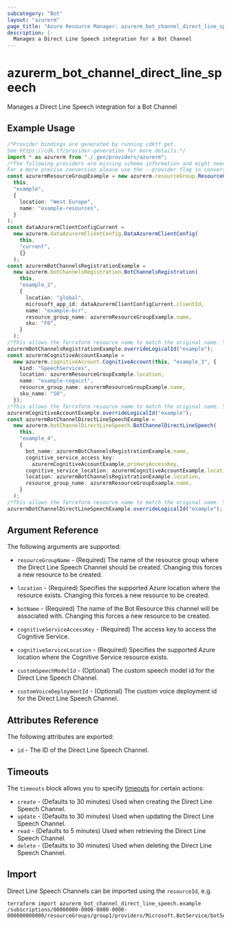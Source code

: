 ```yaml
---
subcategory: "Bot"
layout: "azurerm"
page_title: "Azure Resource Manager: azurerm_bot_channel_direct_line_speech"
description: |-
  Manages a Direct Line Speech integration for a Bot Channel
---
```


# azurerm\_bot\_channel\_direct\_line\_speech

Manages a Direct Line Speech integration for a Bot Channel

## Example Usage

```typescript
/*Provider bindings are generated by running cdktf get.
See https://cdk.tf/provider-generation for more details.*/
import * as azurerm from "./.gen/providers/azurerm";
/*The following providers are missing schema information and might need manual adjustments to synthesize correctly: azurerm.
For a more precise conversion please use the --provider flag in convert.*/
const azurermResourceGroupExample = new azurerm.resourceGroup.ResourceGroup(
  this,
  "example",
  {
    location: "West Europe",
    name: "example-resources",
  }
);
const dataAzurermClientConfigCurrent =
  new azurerm.dataAzurermClientConfig.DataAzurermClientConfig(
    this,
    "current",
    {}
  );
const azurermBotChannelsRegistrationExample =
  new azurerm.botChannelsRegistration.BotChannelsRegistration(
    this,
    "example_2",
    {
      location: "global",
      microsoft_app_id: dataAzurermClientConfigCurrent.clientId,
      name: "example-bcr",
      resource_group_name: azurermResourceGroupExample.name,
      sku: "F0",
    }
  );
/*This allows the Terraform resource name to match the original name. You can remove the call if you don't need them to match.*/
azurermBotChannelsRegistrationExample.overrideLogicalId("example");
const azurermCognitiveAccountExample =
  new azurerm.cognitiveAccount.CognitiveAccount(this, "example_3", {
    kind: "SpeechServices",
    location: azurermResourceGroupExample.location,
    name: "example-cogacct",
    resource_group_name: azurermResourceGroupExample.name,
    sku_name: "S0",
  });
/*This allows the Terraform resource name to match the original name. You can remove the call if you don't need them to match.*/
azurermCognitiveAccountExample.overrideLogicalId("example");
const azurermBotChannelDirectLineSpeechExample =
  new azurerm.botChannelDirectLineSpeech.BotChannelDirectLineSpeech(
    this,
    "example_4",
    {
      bot_name: azurermBotChannelsRegistrationExample.name,
      cognitive_service_access_key:
        azurermCognitiveAccountExample.primaryAccessKey,
      cognitive_service_location: azurermCognitiveAccountExample.location,
      location: azurermBotChannelsRegistrationExample.location,
      resource_group_name: azurermResourceGroupExample.name,
    }
  );
/*This allows the Terraform resource name to match the original name. You can remove the call if you don't need them to match.*/
azurermBotChannelDirectLineSpeechExample.overrideLogicalId("example");

```

## Argument Reference

The following arguments are supported:

*   `resourceGroupName` - (Required) The name of the resource group where the Direct Line Speech Channel should be created. Changing this forces a new resource to be created.

*   `location` - (Required) Specifies the supported Azure location where the resource exists. Changing this forces a new resource to be created.

*   `botName` - (Required) The name of the Bot Resource this channel will be associated with. Changing this forces a new resource to be created.

*   `cognitiveServiceAccessKey` - (Required) The access key to access the Cognitive Service.

*   `cognitiveServiceLocation` - (Required) Specifies the supported Azure location where the Cognitive Service resource exists.

*   `customSpeechModelId` - (Optional) The custom speech model id for the Direct Line Speech Channel.

*   `customVoiceDeploymentId` - (Optional) The custom voice deployment id for the Direct Line Speech Channel.

## Attributes Reference

The following attributes are exported:

* `id` - The ID of the Direct Line Speech Channel.

## Timeouts

The `timeouts` block allows you to specify [timeouts](https://www.terraform.io/language/resources/syntax#operation-timeouts) for certain actions:

* `create` - (Defaults to 30 minutes) Used when creating the Direct Line Speech Channel.
* `update` - (Defaults to 30 minutes) Used when updating the Direct Line Speech Channel.
* `read` - (Defaults to 5 minutes) Used when retrieving the Direct Line Speech Channel.
* `delete` - (Defaults to 30 minutes) Used when deleting the Direct Line Speech Channel.

## Import

Direct Line Speech Channels can be imported using the `resourceId`, e.g.

```shell
terraform import azurerm_bot_channel_direct_line_speech.example /subscriptions/00000000-0000-0000-0000-000000000000/resourceGroups/group1/providers/Microsoft.BotService/botServices/botService1/channels/DirectLineSpeechChannel
```
